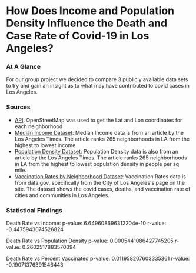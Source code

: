 # How Does Income and Population Density Influence the Death and Case Rate of Covid-19 in Los Angeles?

### At A Glance
For our group project we decided to compare 3 publicly available data sets to try and gain an insight as to what may have contributed to covid cases in Los Angeles.

### Sources 
- [API](https://www.openstreetmap.org): OpenStreetMap was used to get the Lat and Lon coordinates for each neighborhood
- [Median Income Dataset](https://maps.latimes.com/neighborhoods/income/median/neighborhood/list/): Median Income data is from an article by the Los Angeles Times. The article ranks 265 neighborhoods in LA from the highest to lowest income
- [Population Density Dataset](https://maps.latimes.com/neighborhoods/population/density/neighborhood/list/): Population Density data is also from an article by the Los Angeles Times. The article ranks 265 neighborhoods in LA from  the highest to lowest population density in people per sq mile.
- [Vaccination Rates by Neighborhood Dataset](https://catalog.data.gov/dataset/vaccination-rates-by-neighborhood): Vaccination Rates data is from data.gov, specifically from the City of Los Angeles's page on the site. The dataset shows the covid cases, deaths, and vaccination rate of cities and communities in Los Angeles.

### Statistical Findings
Death Rate vs Income:
p-value: 6.649608696312204e-10
r-value: -0.4475943074526824

Death Rate vs Population Density
p-value: 0.0005441086427745205
r-value: 0.2602517883570094

Death Rate vs Percent Vaccinated
p-value: 0.011958207603335361
r-value: -0.19071376391546443
